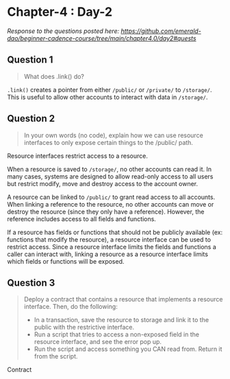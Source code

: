 # Chapter-4 : Day-2

*Response to the questions posted here: https://github.com/emerald-dao/beginner-cadence-course/tree/main/chapter4.0/day2#quests*

## Question 1

> What does .link() do?

`.link()` creates a pointer from either `/public/` or `/private/` to `/storage/`.  This is useful to allow other accounts to interact with data in `/storage/`.

## Question 2

> In your own words (no code), explain how we can use resource interfaces to only expose certain things to the /public/ path.

Resource interfaces restrict access to a resource.

When a resource is saved to `/storage/`, no other accounts can read it.  In many cases, systems are designed to allow read-only access to all users but restrict modify, move and destroy access to the account owner.

A resource can be linked to `/public/` to grant read access to all accounts.  When linking a reference to the resource, no other accounts can move or destroy the resource (since they only have a reference).  However, the reference includes access to all fields and functions.

If a resource has fields or functions that should not be publicly available (ex: functions that modify the resource), a resource interface can be used to restrict access.  Since a resource interface limits the fields and functions a caller can interact with, linking a resource as a resource interface limits which fields or functions will be exposed.

## Question 3

> Deploy a contract that contains a resource that implements a resource interface. Then, do the following:
> - In a transaction, save the resource to storage and link it to the public with the restrictive interface.
> - Run a script that tries to access a non-exposed field in the resource interface, and see the error pop up.
> - Run the script and access something you CAN read from. Return it from the script.

Contract

```cadence

```

